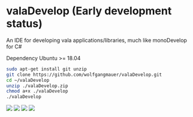 # valaDevelop (Early development status)
An IDE for developing vala applications/libraries, much like monoDevelop for C#

Dependency Ubuntu >= 18.04

```sh
sudo apt-get install git unzip
git clone https://github.com/wolfgangmauer/valaDevelop.git
cd ~/valaDevelop
unzip ./valaDevelop.zip
chmod a+x ./valaDevelop
./valaDevelop
```

<img src="https://raw.githubusercontent.com/wolfgangmauer/valaDevelop/master/ScreenShots/screenshot1.png">
<img src="https://raw.githubusercontent.com/wolfgangmauer/valaDevelop/master/ScreenShots/Bildschirmfoto von 2018-10-30 21-32-38.png">
<img src="https://raw.githubusercontent.com/wolfgangmauer/valaDevelop/master/ScreenShots/Bildschirmfoto von 2018-10-30 21-33-37.png">
<img src="https://raw.githubusercontent.com/wolfgangmauer/valaDevelop/master/ScreenShots/Bildschirmfoto von 2018-10-30 21-34-47.png">
